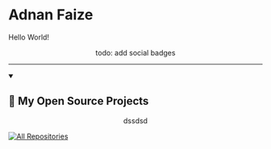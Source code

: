 ﻿
# Adnan Faize

Hello World!

<p align="center">
    todo: add social badges
</p>

---

<details open>
    <summary><h2>📘 My Open Source Projects</h2></summary>
    <p align="center">
        dssdsd
    </p>
    <a href="https://github.com/adnan-faize?tab=repositories"><img alt="All Repositories" title="All Repositories" src="https://custom-icon-badges.demolab.com/badge/-Click%20Here%20For%20All%20My%20Repos-1F222E?style=for-the-badge&logoColor=white&logo=repo" /></a>
</details>
